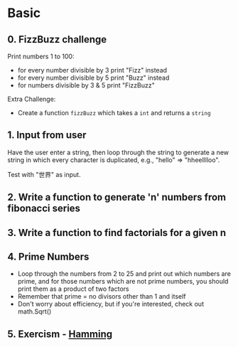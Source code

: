 # Basic

## 0. FizzBuzz challenge

Print numbers 1 to 100:
  - for every number divisible by 3 print "Fizz" instead
  - for every number divisible by 5 print "Buzz" instead
  - for numbers divisible by 3 & 5 print "FizzBuzz"

Extra Challenge:
- Create a function `fizzBuzz` which takes a `int` and returns a `string`

## 1. Input from user

Have the user enter a string, then loop through the string to generate a new string in which every character is duplicated, e.g., "hello" => "hheelllloo".

Test with "世界" as input.

## 2. Write a function to generate 'n' numbers from fibonacci series

## 3. Write a function to find factorials for a given n

## 4. Prime Numbers

* Loop through the numbers from 2 to 25 and print out which numbers are prime, and for those numbers which are not prime numbers, you should print them as a product of two factors
* Remember that prime = no divisors other than 1 and itself
* Don't worry about efficiency, but if you're interested, check out math.Sqrt()

## 5. Exercism - [Hamming](https://github.com/Chennai-Golang/101-workshop/tree/master/exercism/hamming)
